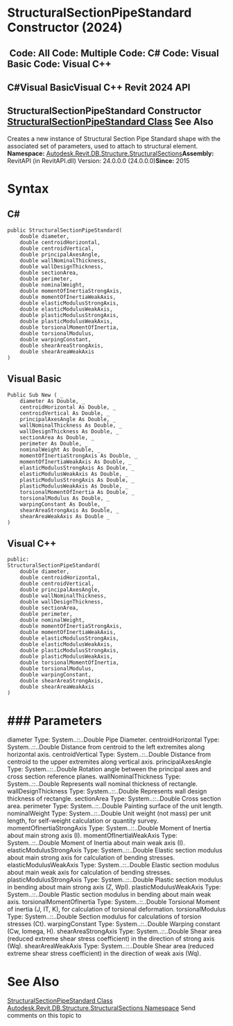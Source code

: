 # StructuralSectionPipeStandard Constructor (2024)

﻿
 Code: All Code: Multiple Code: C# Code: Visual Basic Code: Visual C++   
---  
C#Visual BasicVisual C++
Revit 2024 API  
---  
StructuralSectionPipeStandard Constructor   
[StructuralSectionPipeStandard Class](d818f5df-bc4d-2ef4-55e9-dc88dfddc3ac.md "StructuralSectionPipeStandard Class") See Also  
---  
Creates a new instance of Structural Section Pipe Standard shape with the associated set of parameters, used to attach to structural element. 
**Namespace:** [Autodesk.Revit.DB.Structure.StructuralSections](09862f38-63f6-a5f8-e560-ae775901bc92.md "Autodesk.Revit.DB.Structure.StructuralSections Namespace")**Assembly:** RevitAPI (in RevitAPI.dll) Version: 24.0.0.0 (24.0.0.0)**Since:** 2015 
# Syntax
C#  
---  
```text
public StructuralSectionPipeStandard(
	double diameter,
	double centroidHorizontal,
	double centroidVertical,
	double principalAxesAngle,
	double wallNominalThickness,
	double wallDesignThickness,
	double sectionArea,
	double perimeter,
	double nominalWeight,
	double momentOfInertiaStrongAxis,
	double momentOfInertiaWeakAxis,
	double elasticModulusStrongAxis,
	double elasticModulusWeakAxis,
	double plasticModulusStrongAxis,
	double plasticModulusWeakAxis,
	double torsionalMomentOfInertia,
	double torsionalModulus,
	double warpingConstant,
	double shearAreaStrongAxis,
	double shearAreaWeakAxis
)
```
  
Visual Basic  
---  
```text
Public Sub New ( _
	diameter As Double, _
	centroidHorizontal As Double, _
	centroidVertical As Double, _
	principalAxesAngle As Double, _
	wallNominalThickness As Double, _
	wallDesignThickness As Double, _
	sectionArea As Double, _
	perimeter As Double, _
	nominalWeight As Double, _
	momentOfInertiaStrongAxis As Double, _
	momentOfInertiaWeakAxis As Double, _
	elasticModulusStrongAxis As Double, _
	elasticModulusWeakAxis As Double, _
	plasticModulusStrongAxis As Double, _
	plasticModulusWeakAxis As Double, _
	torsionalMomentOfInertia As Double, _
	torsionalModulus As Double, _
	warpingConstant As Double, _
	shearAreaStrongAxis As Double, _
	shearAreaWeakAxis As Double _
)
```
  
Visual C++  
---  
```text
public:
StructuralSectionPipeStandard(
	double diameter, 
	double centroidHorizontal, 
	double centroidVertical, 
	double principalAxesAngle, 
	double wallNominalThickness, 
	double wallDesignThickness, 
	double sectionArea, 
	double perimeter, 
	double nominalWeight, 
	double momentOfInertiaStrongAxis, 
	double momentOfInertiaWeakAxis, 
	double elasticModulusStrongAxis, 
	double elasticModulusWeakAxis, 
	double plasticModulusStrongAxis, 
	double plasticModulusWeakAxis, 
	double torsionalMomentOfInertia, 
	double torsionalModulus, 
	double warpingConstant, 
	double shearAreaStrongAxis, 
	double shearAreaWeakAxis
)
```
  
# ### Parameters
diameter
    Type: System..::..Double Pipe Diameter. 
centroidHorizontal
    Type: System..::..Double Distance from centroid to the left extremites along horizontal axis. 
centroidVertical
    Type: System..::..Double Distance from centroid to the upper extremites along vertical axis. 
principalAxesAngle
    Type: System..::..Double Rotation angle between the principal axes and cross section reference planes. 
wallNominalThickness
    Type: System..::..Double Represents wall nominal thickness of rectangle. 
wallDesignThickness
    Type: System..::..Double Represents wall design thickness of rectangle. 
sectionArea
    Type: System..::..Double Cross section area. 
perimeter
    Type: System..::..Double Painting surface of the unit length. 
nominalWeight
    Type: System..::..Double Unit weight (not mass) per unit length, for self-weight calculation or quantity survey. 
momentOfInertiaStrongAxis
    Type: System..::..Double Moment of Inertia about main strong axis (I). 
momentOfInertiaWeakAxis
    Type: System..::..Double Moment of Inertia about main weak axis (I). 
elasticModulusStrongAxis
    Type: System..::..Double Elastic section modulus about main strong axis for calculation of bending stresses. 
elasticModulusWeakAxis
    Type: System..::..Double Elastic section modulus about main weak axis for calculation of bending stresses. 
plasticModulusStrongAxis
    Type: System..::..Double Plastic section modulus in bending about main strong axis (Z, Wpl). 
plasticModulusWeakAxis
    Type: System..::..Double Plastic section modulus in bending about main weak axis. 
torsionalMomentOfInertia
    Type: System..::..Double Torsional Moment of inertia (J, IT, K), for calculation of torsional deformation. 
torsionalModulus
    Type: System..::..Double Section modulus for calculations of torsion stresses (Ct). 
warpingConstant
    Type: System..::..Double Warping constant (Cw, Iomega, H). 
shearAreaStrongAxis
    Type: System..::..Double Shear area (reduced extreme shear stress coefficient) in the direction of strong axis (Wq). 
shearAreaWeakAxis
    Type: System..::..Double Shear area (reduced extreme shear stress coefficient) in the direction of weak axis (Wq). 
# See Also
[StructuralSectionPipeStandard Class](d818f5df-bc4d-2ef4-55e9-dc88dfddc3ac.md "StructuralSectionPipeStandard Class")
[Autodesk.Revit.DB.Structure.StructuralSections Namespace](09862f38-63f6-a5f8-e560-ae775901bc92.md "Autodesk.Revit.DB.Structure.StructuralSections Namespace")
Send comments on this topic to 